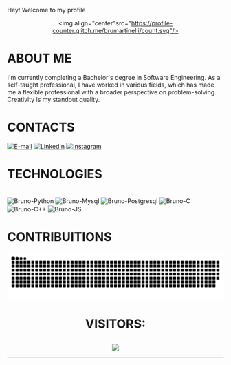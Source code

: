 Hey! Welcome to my profile <p align="center"><img align="center"src="https://profile-counter.glitch.me/brumartinelli/count.svg"/></p>

# ABOUT ME
I'm currently completing a Bachelor's degree in Software Engineering. As a self-taught professional, I have worked in various fields, which has made me a flexible professional with a broader perspective on problem-solving. Creativity is my standout quality.

# CONTACTS

[![E-mail](https://img.shields.io/badge/-Email-000?style=for-the-badge&logo=microsoft-outlook&logoColor=FF00F6&color:FFF)](mailto:brunocezar20@gmail.com)
[![LinkedIn](https://img.shields.io/badge/-LinkedIn-000?style=for-the-badge&logo=linkedin&logoColor=FF00F6&color:FFF)](https://www.linkedin.com/in/brumartinelli/)
[![Instagram](https://img.shields.io/badge/-Instagram-000?style=for-the-badge&logo=instagram&logoColor=FF00F6&color:FFF)](https://www.instagram.com/brumarte/)


# TECHNOLOGIES

<div style="display: inline_block"><br>
  <img align="center" alt="Bruno-Python" height="60" width="80" src="https://cdn.jsdelivr.net/gh/devicons/devicon@latest/icons/python/python-plain-wordmark.svg">
  <img align="center" alt="Bruno-Mysql" height="60" width="80" src="https://cdn.jsdelivr.net/gh/devicons/devicon@latest/icons/mysql/mysql-original.svg">
    <img align="center" alt="Bruno-Postgresql" height="60" width="80" src="https://cdn.jsdelivr.net/gh/devicons/devicon@latest/icons/postgresql/postgresql-plain-wordmark.svg">
  <img align="center" alt="Bruno-C" height="60" width="80" src="https://cdn.jsdelivr.net/gh/devicons/devicon@latest/icons/c/c-plain.svg">
  <img align="center" alt="Bruno-C++" height="60" width="80" src="https://cdn.jsdelivr.net/gh/devicons/devicon@latest/icons/cplusplus/cplusplus-plain.svg">
  <img align="center" alt="Bruno-JS" height="60" width="80" src="https://cdn.jsdelivr.net/gh/devicons/devicon@latest/icons/javascript/javascript-original.svg">
</div>


# CONTRIBUITIONS 
<picture align="center">
  <source media="(prefers-color-scheme: dark)" srcset="https://raw.githubusercontent.com/brumartinelli/brumartinelli/output/github-contribution-grid-snake-dark.svg">
  <source media="(prefers-color-scheme: light)" srcset="https://raw.githubusercontent.com/brumartinelli/brumartinelli/output/github-contribution-grid-snake-dark.svg">
  <img align="center" alt="github contribution grid snake animation" src="https://raw.githubusercontent.com/brumartinelli/brumartinelli/output/github-contribution-grid-snake.svg">
</picture>


# <p align="center">VISITORS:</p>
<p align="center"><img align="center"src="https://profile-counter.glitch.me/brumartinelli/count.svg"/></p>
   </p><hr>
